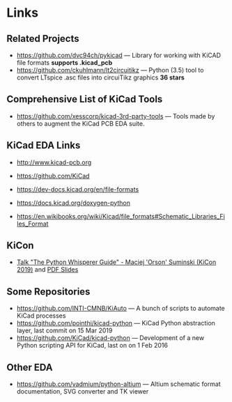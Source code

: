 # Links

## Related Projects

* https://github.com/dvc94ch/pykicad — Library for working with KiCAD file formats **supports .kicad_pcb**
* https://github.com/ckuhlmann/lt2circuitikz — Python (3.5) tool to convert LTspice .asc files into circuiTikz graphics **36 stars**

## Comprehensive List of KiCad Tools

* https://github.com/xesscorp/kicad-3rd-party-tools — Tools made by others to augment the KiCad PCB EDA suite.

## KiCad EDA Links

* http://www.kicad-pcb.org
* https://github.com/KiCad
* https://dev-docs.kicad.org/en/file-formats
* https://docs.kicad.org/doxygen-python

* https://en.wikibooks.org/wiki/Kicad/file_formats#Schematic_Libraries_Files_Format

## KiCon

* [Talk "The Python Whisperer Guide" - Maciej 'Orson' Suminski (KiCon 2019)](https://www.youtube.com/watch?v=_zVJ96SdYrs)
  and [PDF Slides](https://2019.kicad-kicon.com/wp-content/uploads/2019/05/Maciej-Suminski-kicon_python.pdf)

## Some Repositories

* https://github.com/INTI-CMNB/KiAuto — A bunch of scripts to automate KiCad processes
* https://github.com/pointhi/kicad-python — KiCad Python abstraction layer, last commit on 15 Mar 2019
* https://github.com/KiCad/kicad-python — Development of a new Python scripting API for KiCad, last on on 1 Feb 2016

## Other EDA

* https://github.com/vadmium/python-altium — Altium schematic format documentation, SVG converter and TK viewer
